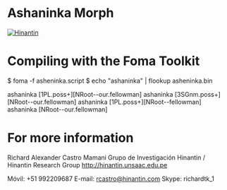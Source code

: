 Ashaninka Morph
===============

[![Hinantin](http://hinantin.com/home2/images/joomlaplates/jp-blog.png)](http://hinantin.com)

Compiling with the Foma Toolkit
===============================

$ foma -f asheninka.script
$ echo "ashaninka" | flookup asheninka.bin

ashaninka	[1PL.poss+][NRoot--our.fellowman]
ashaninka	[3SGnm.poss+][NRoot--our.fellowman]
ashaninka	[1PL.poss+][NRoot--fellowman]
ashaninka	[NRoot--our.fellowman]

For more information
====================

Richard Alexander Castro Mamani
Grupo de Investigación Hinantin / Hinantin Research Group
http://hinantin.unsaac.edu.pe

Móvil: +51 992209687
E-mail: rcastro@hinantin.com
Skype: richardtk_1



